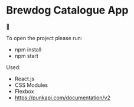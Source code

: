 # Brewdog Catalogue App

:construction:

To open the project please run:

* npm install
* npm start


Used:

* React.js
* CSS Modules
* Flexbox
* https://punkapi.com/documentation/v2
